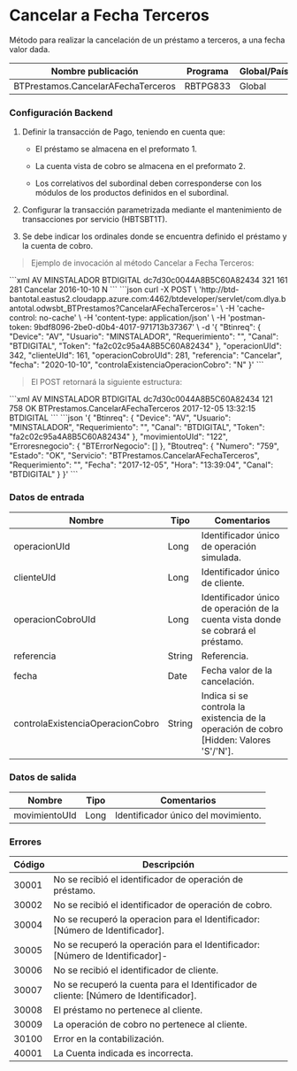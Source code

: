 # Cancelar a Fecha Terceros 

Método para realizar la cancelación de un préstamo a terceros, a una fecha valor dada. 

Nombre publicación | Programa | Global/País 
--------- | ----------- | ----------- 
BTPrestamos.CancelarAFechaTerceros | RBTPG833 | Global 

### Configuración Backend 

1) Definir la transacción de Pago, teniendo en cuenta que: 

	* El préstamo se almacena en el preformato 1. 

	* La cuenta vista de cobro se almacena en el preformato 2. 

	* Los correlativos del subordinal deben corresponderse con los módulos de los productos definidos en el subordinal. 

2) Configurar la transacción parametrizada mediante el mantenimiento de transacciones por servicio (HBTSBT1T). 

3) Se debe indicar los ordinales donde se encuentra definido el préstamo y la cuenta de cobro. 

> Ejemplo de invocación al método Cancelar a Fecha Terceros: 

<code-group> 
<code-block title="XML" active> 
```xml 
<soapenv:Envelope xmlns:soapenv="http://schemas.xmlsoap.org/soap/envelope/" xmlns:bts="http://uy.com.dlya.bantotal/BTSOA/"> 
   <soapenv:Header/> 
   <soapenv:Body> 
      <bts:BTPrestamos.CancelarAFechaTerceros> 
         <bts:Btinreq> 
            <bts:Device>AV</bts:Device> 
            <bts:Usuario>MINSTALADOR</bts:Usuario> 
            <bts:Requerimiento/> 
            <bts:Canal>BTDIGITAL</bts:Canal> 
            <bts:Token>dc7d30c0044A8B5C60A82434</bts:Token> 
         </bts:Btinreq> 
         <bts:operacionUId>321</bts:operacionUId> 
         <bts:clienteUId>161</bts:clienteUId> 
         <bts:operacionCobroUId>281</bts:operacionCobroUId> 
         <bts:referencia>Cancelar</bts:referencia> 
		 <bts:fecha>2016-10-10</bts:fecha> 
        <bts:controlaExistenciaOperacionCobro>N</bts:controlaExistenciaOperacionCobro> 
      </bts:BTPrestamos.CancelarAFechaTerceros> 
   </soapenv:Body> 
</soapenv:Envelope> 
``` 
</code-block> 

<code-block title="JSON"> 
```json 
curl -X POST \ 
  'http://btd-bantotal.eastus2.cloudapp.azure.com:4462/btdeveloper/servlet/com.dlya.bantotal.odwsbt_BTPrestamos?CancelarAFechaTerceros=' \ 
  -H 'cache-control: no-cache' \ 
  -H 'content-type: application/json' \ 
  -H 'postman-token: 9bdf8096-2be0-d0b4-4017-971713b37367' \ 
  -d '{ 
	"Btinreq": { 
		"Device": "AV", 
		"Usuario": "MINSTALADOR", 
		"Requerimiento": "", 
		"Canal": "BTDIGITAL", 
		"Token": "fa2c02c95a4A8B5C60A82434" 
	}, 
    "operacionUId": 342, 
    "clienteUId": 161, 
    "operacionCobroUId": 281, 
    "referencia": "Cancelar", 
	"fecha": "2020-10-10", 
    "controlaExistenciaOperacionCobro": "N" 
}' 
``` 
</code-block> 
</code-group> 

> El POST retornará la siguiente estructura: 

<code-group> 
<code-block title="XML" active> 
```xml 
<SOAP-ENV:Envelope xmlns:SOAP-ENV="http://schemas.xmlsoap.org/soap/envelope/" xmlns:xsd="http://www.w3.org/2001/XMLSchema" xmlns:SOAP-ENC="http://schemas.xmlsoap.org/soap/encoding/" xmlns:xsi="http://www.w3.org/2001/XMLSchema-instance"> 
   <SOAP-ENV:Body> 
      <BTPrestamos.CancelarAFechaTercerosResponse xmlns="http://uy.com.dlya.bantotal/BTSOA/"> 
         <Btinreq> 
            <Device>AV</Device> 
            <Usuario>MINSTALADOR</Usuario> 
            <Requerimiento/> 
            <Canal>BTDIGITAL</Canal> 
            <Token>dc7d30c0044A8B5C60A82434</Token> 
         </Btinreq> 
         <movimientoUId>121</movimientoUId> 
         <Erroresnegocio></Erroresnegocio> 
         <Btoutreq> 
            <Numero>758</Numero> 
            <Estado>OK</Estado> 
            <Servicio>BTPrestamos.CancelarAFechaTerceros</Servicio> 
            <Requerimiento/> 
            <Fecha>2017-12-05</Fecha> 
            <Hora>13:32:15</Hora> 
            <Canal>BTDIGITAL</Canal> 
         </Btoutreq> 
      </BTPrestamos.CancelarAFechaTercerosResponse> 
   </SOAP-ENV:Body> 
</SOAP-ENV:Envelope> 
``` 
</code-block> 

<code-block title="JSON"> 
```json 
'{ 
	"Btinreq": { 
		"Device": "AV", 
		"Usuario": "MINSTALADOR", 
		"Requerimiento": "", 
		"Canal": "BTDIGITAL", 
		"Token": "fa2c02c95a4A8B5C60A82434" 
	}, 
    "movimientoUId": "122", 
    "Erroresnegocio": { 
        "BTErrorNegocio": [] 
    }, 
    "Btoutreq": { 
        "Numero": "759", 
        "Estado": "OK", 
        "Servicio": "BTPrestamos.CancelarAFechaTerceros", 
        "Requerimiento": "", 
        "Fecha": "2017-12-05", 
        "Hora": "13:39:04", 
        "Canal": "BTDIGITAL" 
    } 
}' 
``` 
</code-block> 
</code-group> 

### Datos de entrada 

Nombre | Tipo | Comentarios 
--------- | ----------- | ----------- 
operacionUId | Long | Identificador único de operación simulada. 
clienteUId | Long | Identificador único de cliente. 
operacionCobroUId | Long | Identificador único de operación de la cuenta vista donde se cobrará el préstamo. 
referencia | String | Referencia. 
fecha | Date | Fecha valor de la cancelación. 
controlaExistenciaOperacionCobro | String | Indica si se controla la existencia de la operación de cobro [Hidden: Valores 'S'/'N']. 

### Datos de salida 

Nombre | Tipo | Comentarios 
--------- | ----------- | ----------- 
movimientoUId | Long | Identificador único del movimiento. 

### Errores 

Código | Descripción 
--------- | ----------- 
30001 | No se recibió el identificador de operación de préstamo. 
30002 | No se recibió el identificador de operación de cobro. 
30004 | No se recuperó la operacion para el Identificador: [Número de Identificador]. 
30005 | No se recuperó la operación para el Identificador: [Número de Identificador]- 
30006 | No se recibió el identificador de cliente. 
30007 | No se recuperó la cuenta para el Identificador de cliente: [Número de Identificador]. 
30008 | El préstamo no pertenece al cliente. 
30009 | La operación de cobro no pertenece al cliente. 
30100 | Error en la contabilización. 
40001 | La Cuenta indicada es incorrecta. 

 
